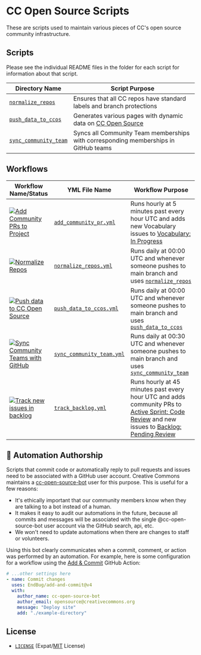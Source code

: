 # CC Open Source Scripts

These are scripts used to maintain various pieces of CC's open source community
infrastructure.


## Scripts

Please see the individual README files in the folder for each script for
information about that script.

| Directory Name                      | Script Purpose |
| ----------------------------------- | -------------- |
| [`normalize_repos`][norm]           | Ensures that all CC repos have standard labels and branch protections |
| [`push_data_to_ccos`][push_to_ccos] | Generates various pages with dynamic data on [CC Open Source][ccos] |
| [`sync_community_team`][sync_team]  | Syncs all Community Team memberships with corresponding memberships in GitHub teams |

[norm]: normalize_repos/
[push_to_ccos]: push_data_to_ccos/
[ccos]: httpe://opensource.creativecommons.org/
[sync_team]: sync_community_team/


## Workflows

| Workflow Name/Status | YML File Name | Workflow Purpose |
| -------------------- | ------------- | ---------------- |
| [![Add Community PRs to Project][b1]][l1] | [`add_community_pr.yml`][community_pr_yml] | Runs hourly at 5 minutes past every hour UTC and adds new Vocabulary issues to [Vocabulary: In Progress][vocab_in_progress] |
| [![Normalize Repos][b2]][l2] | [`normalize_repos.yml`][norm_pr_yml] | Runs daily at 00:00 UTC and whenever someone pushes to main branch and uses [`normalize_repos`][norm] |
| [![Push data to CC Open Source][b3]][l3] | [`push_data_to_ccos.yml`][push_ccos_yml] | Runs daily at 00:00 UTC and whenever someone pushes to main branch and uses [`push_data_to_ccos`][push_to_ccos] |
| [![Sync Community Teams with GitHub][b4]][l4] | [`sync_community_team.yml`][sync_team_yml] | Runs daily at 00:30 UTC and whenever someone pushes to main branch and uses [`sync_community_team`][sync_team] |
| [![Track new issues in backlog][b5]][l5] | [`track_backlog.yml`][track_backlog] | Runs hourly at 45 minutes past every hour UTC and adds community PRs to [Active Sprint: Code Review][active_sprint] and new issues to [Backlog: Pending Review][backlog_pending] |


[b1]: https://github.com/creativecommons/ccos-scripts/actions/workflows/add_community_pr.yml/badge.svg
[l1]: https://github.com/creativecommons/ccos-scripts/actions/workflows/add_community_pr.yml
[b2]: https://github.com/creativecommons/ccos-scripts/actions/workflows/normalize_repos.yml/badge.svg
[l2]: https://github.com/creativecommons/ccos-scripts/actions/workflows/normalize_repos.yml
[b3]: https://github.com/creativecommons/ccos-scripts/actions/workflows/push_data_to_ccos.yml/badge.svg
[l3]: https://github.com/creativecommons/ccos-scripts/actions/workflows/push_data_to_ccos.yml
[b4]: https://github.com/creativecommons/ccos-scripts/actions/workflows/sync_community_team.yml/badge.svg
[l4]: https://github.com/creativecommons/ccos-scripts/actions/workflows/sync_community_team.yml
[b5]: https://github.com/creativecommons/ccos-scripts/actions/workflows/track_backlog.yml/badge.svg
[l5]: https://github.com/creativecommons/ccos-scripts/actions/workflows/track_backlog.yml

[community_pr_yml]: .github/workflows/add_community_pr.yml
[vocab_in_progress]: https://github.com/orgs/creativecommons/projects/13
[norm_pr_yml]: .github/workflows/normalize_repos.yml
[push_ccos_yml]: .github/workflows/push_data_to_ccos.yml
[sync_team_yml]: .github/workflows/sync_community_team.yml
[track_backlog]: .github/workflows/track_backlog.yml
[active_sprint]: https://github.com/orgs/creativecommons/projects/7
[backlog_pending]: https://github.com/orgs/creativecommons/projects/10


## :robot: Automation Authorship

Scripts that commit code or automatically reply to pull requests and issues need to be associated with a GitHub user account. Creative Commons maintains a [cc-open-source-bot](https://github.com/cc-open-source-bot) user for this purpose. This is useful for a few reasons:

- It's ethically important that our community members know when they are talking to a bot instead of a human.
- It makes it easy to audit our automations in the future, because all commits and messages will be associated with the single @cc-open-source-bot user account via the GitHub search, api, etc.
- We won't need to  update automations when there are changes to staff or volunteers.

Using this bot clearly communicates when a commit, comment, or action was performed by an automation. For example, here is some configuration for a workflow using the [Add & Commit](https://github.com/EndBug/add-and-commit) GitHub Action:

```yml
# ...other settings here
- name: Commit changes
  uses: EndBug/add-and-commit@v4
  with:
    author_name: cc-open-source-bot
    author_email: opensource@creativecommons.org
    message: "Deploy site"
    add: "./example-directory"
```


## License

- [`LICENSE`](LICENSE) (Expat/[MIT][mit] License)

[mit]: http://www.opensource.org/licenses/MIT "The MIT License | Open Source Initiative"
